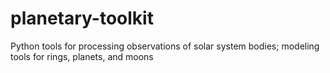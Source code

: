 # planetary-toolkit
Python tools for processing observations of solar system bodies; modeling tools for rings, planets, and moons
